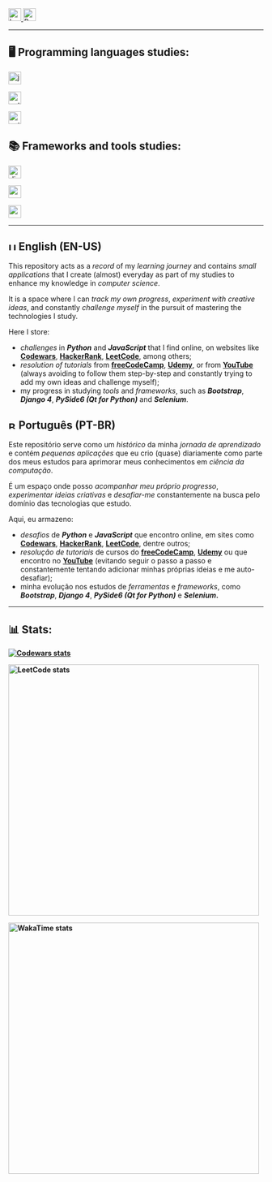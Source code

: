 <a href="https://github.com/fernandoaafonseca/daily-coding/commits/main">
  <img src="https://img.shields.io/github/last-commit/fernandoaafonseca/daily-coding" alt="Last commit" height="25" />
</a>
<a href="https://github.com/fernandoaafonseca/daily-coding/">
  <img src="https://img.shields.io/github/repo-size/fernandoaafonseca/daily-coding" alt="Repo size" height="25" />
</a>

<hr>

<h2>🖥️ Programming languages studies:</h2>
  <p>
    <a href="https://github.com/fernandoaafonseca/daily-coding/tree/main/javascript-challenges">
      <img src="https://img.shields.io/github/directory-file-count/fernandoaafonseca/daily-coding/javascript-challenges?color=%23F7DF1E&label=javascript-challenges&logo=javascript&type=file" alt="javascript-challenges file count" height="25" />
    </a>
  </p>
  <p>
    <a href="https://github.com/fernandoaafonseca/daily-coding/tree/main/python-challenges">
      <img src="https://img.shields.io/github/directory-file-count/fernandoaafonseca/daily-coding/python-challenges?color=%233776AB&label=python-challenges&logo=python&type=file" alt="python-challenges file count" height="25" />
    </a>
  </p>
  <p>
    <a href="https://github.com/fernandoaafonseca/daily-coding/tree/main/python-exercises">
      <img src="https://img.shields.io/github/directory-file-count/fernandoaafonseca/daily-coding/python-exercises?color=%233776AB&label=python-exercises&logo=python&type=dir" alt="python-exercises file count" height="25" />
    </a>
  </p>

<h2>📚 Frameworks and tools studies:</h2>
  <p>
    <a href="https://github.com/fernandoaafonseca/daily-coding/tree/main/django4">
      <img src="https://img.shields.io/github/directory-file-count/fernandoaafonseca/daily-coding/django4?color=%23092E20&label=django4&logo=django&type=dir" alt="django4 file count" height="25" />
    </a>
  </p>
  <p>
    <a href="https://github.com/fernandoaafonseca/daily-coding/tree/main/pyside6-qt">
      <img src="https://img.shields.io/github/directory-file-count/fernandoaafonseca/daily-coding/pyside6-qt?color=%2341CD52&label=pyside6-qt&logo=qt&type=dir" alt="pyside6-qt file count" height="25" />
    </a>
  </p>
  <p>
    <a href="https://github.com/fernandoaafonseca/daily-coding/tree/main/pyside6-qt">
      <img src="https://img.shields.io/github/directory-file-count/fernandoaafonseca/daily-coding/web-exercises-js-html-css?color=%23F7DF1E&label=web-exercises-js-html-css&logo=google-chrome&logoColor=%23F7DF1E&type=dir" alt="web-exercises-js-html-css file count" height="25" />
    </a>
  </p>

<hr>

<h2><img src="https://cdn-icons-png.flaticon.com/512/323/323329.png" width="15" height="15" alt="United Kingdom" /> English (EN-US)</h2>
  <p>This repository acts as a <i>record</i> of my <i>learning journey</i> and contains <i>small applications</i> that I create (almost) everyday as part of my studies to enhance my knowledge in <i>computer science</i>.</p>
  <p>It is a space where I can <i>track my own progress</i>, <i>experiment with creative ideas</i>, and constantly <i>challenge myself</i> in the pursuit of mastering the technologies I study.</p>
  <p>Here I store:
    <ul>
      <li>
        <i>challenges</i> in <b><i>Python</i></b> and <b><i>JavaScript</i></b> that I find online, on websites like <a href="https://www.codewars.com/users/fernandoaafonseca/"><b>Codewars</b></a>, <a href="https://www.hackerrank.com/fernando_aaf/"><b>HackerRank</b></a>, <a href="https://leetcode.com/fernandoaafonseca/"><b>LeetCode</b></a>, among others;
      </li>
      <li>
        <i>resolution of tutorials</i> from <a href="https://www.freecodecamp.org/fernandoaafonseca"><b>freeCodeCamp</b></a>, <a href="https://www.udemy.com/user/fernando-afonso-alvim-fonseca/"><b>Udemy</b></a>, or from <a href="https://www.youtube.com/"><b>YouTube</b></a> (always avoiding to follow them step-by-step and constantly trying to add my own ideas and challenge myself);
      </li>
      <li>
        my progress in studying <i>tools</i> and <i>frameworks</i>, such as <b><i>Bootstrap</i></b>, <b><i>Django 4</i></b>, <b><i>PySide6 (Qt for Python)</i></b> and <b><i>Selenium</i></b>.
      </li>
    </ul>
  </p>

<h2><img src="https://cdn-icons-png.flaticon.com/512/197/197386.png" width="15" height="15" alt="Brazil" /> Português (PT-BR)</h2>
  <p>Este repositório serve como um <i>histórico</i> da minha <i>jornada de aprendizado</i> e contém <i>pequenas aplicações</i> que eu crio (quase) diariamente como parte dos meus estudos para aprimorar meus conhecimentos em <i>ciência da computação</i>.</p>
  <p>É um espaço onde posso <i>acompanhar meu próprio progresso</i>, <i>experimentar ideias criativas</i> e <i>desafiar-me</i> constantemente na busca pelo domínio das tecnologias que estudo.</p>
  <p>Aqui, eu armazeno:
    <ul>
      <li><i>desafios</i> de <b><i>Python</i></b> e <b><i>JavaScript</i></b> que encontro online, em sites como <a href="https://www.codewars.com/users/fernandoaafonseca/"><b>Codewars</b></a>, <a href="https://www.hackerrank.com/fernando_aaf/"><b>HackerRank</b></a>, <a href="https://leetcode.com/fernandoaafonseca/"><b>LeetCode</b></a>, dentre outros;
      </li>
      <li>
        <i>resolução de tutoriais</i> de cursos do <a href="https://www.freecodecamp.org/fernandoaafonseca"><b>freeCodeCamp</b></a>, <a href="https://www.udemy.com/user/fernando-afonso-alvim-fonseca/"><b>Udemy</b></a> ou que encontro no <a href="https://www.youtube.com/"><b>YouTube</b></a> (evitando seguir o passo a passo e constantemente tentando adicionar minhas próprias ideias e me auto-desafiar);
      </li>
      <li>minha evolução nos estudos de <i>ferramentas</i> e <i>frameworks</i>, como <b><i>Bootstrap</i></b>, </b><b><i>Django 4</i></b>, <b><i>PySide6 (Qt for Python)</i></b> e <b><i>Selenium</i>.
      </li>
    </ul>
  </p>

<hr>

<h2>📊 Stats:</h2>
  <p>
    <a href="https://www.codewars.com/users/fernandoaafonseca">
      <img src="https://github.r2v.ch/codewars?user=fernandoaafonseca&name=true&hide_clan=true&top_languages=true&theme=dark" alt="Codewars stats" />
    </a>
  </p>
  <p>
    <a href="https://leetcode.com/fernandoaafonseca/">
      <img src="https://leetcard.jacoblin.cool/fernandoaafonseca?border=0&ext=activity&theme=dark" alt="LeetCode stats" width="495" />
    </a>
  </p>
  <p>
    <a href="https://wakatime.com/@fernandoaafonseca">
      <img src="https://github-readme-stats.vercel.app/api/wakatime?username=fernandoaafonseca&hide_border=true&custom_title=Wakatime%20stats&layout=compact&theme=dark" alt="WakaTime stats" width="495" />
    </a>
  </p>
